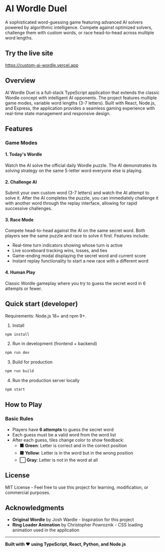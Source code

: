 # AI Wordle Duel

A sophisticated word-guessing game featuring advanced AI solvers powered by algorithmic intelligence. Compete against optimized solvers, challenge them with custom words, or race head-to-head across multiple word lengths.

## Try the live site
https://custom-ai-wordle.vercel.app

## Overview

AI Wordle Duel is a full-stack TypeScript application that extends the classic Wordle concept with intelligent AI opponents. The project features multiple game modes, variable word lengths (3-7 letters). Built with React, Node.js, and Express, the application provides a seamless gaming experience with real-time state management and responsive design.

## Features

### Game Modes

#### 1. Today's Wordle
Watch the AI solve the official daily Wordle puzzle. The AI demonstrates its solving strategy on the same 5-letter word everyone else is playing.

#### 2. Challenge AI
Submit your own custom word (3-7 letters) and watch the AI attempt to solve it. After the AI completes the puzzle, you can immediately challenge it with another word through the replay interface, allowing for rapid successive challenges.

#### 3. Race Mode
Compete head-to-head against the AI on the same secret word. Both players see the same puzzle and race to solve it first. Features include:
- Real-time turn indicators showing whose turn is active
- Live scoreboard tracking wins, losses, and ties
- Game-ending modal displaying the secret word and current score
- Instant replay functionality to start a new race with a different word

#### 4. Human Play
Classic Wordle gameplay where you try to guess the secret word in 6 attempts or fewer.


## Quick start (developer)
Requirements: Node.js 18+ and npm 9+.

1. Install

```bash
npm install
```

2. Run in development (frontend + backend)

```bash
npm run dev
```

3. Build for production

```bash
npm run build
```

4. Run the production server locally

```bash
npm start
```


## How to Play

### Basic Rules
- Players have **6 attempts** to guess the secret word
- Each guess must be a valid word from the word list
- After each guess, tiles change color to show feedback:
  - **🟩 Green**: Letter is correct and in the correct position
  - **🟨 Yellow**: Letter is in the word but in the wrong position
  - **⬜ Gray**: Letter is not in the word at all


## License
MIT License - Feel free to use this project for learning, modification, or commercial purposes.

## Acknowledgments

- **Original Wordle** by Josh Wardle - Inspiration for this project
- **Ring Loader Animation** by Christopher Powroznik - CSS loading animation used in the application

---

**Built with ❤️ using TypeScript, React, Python, and Node.js**
